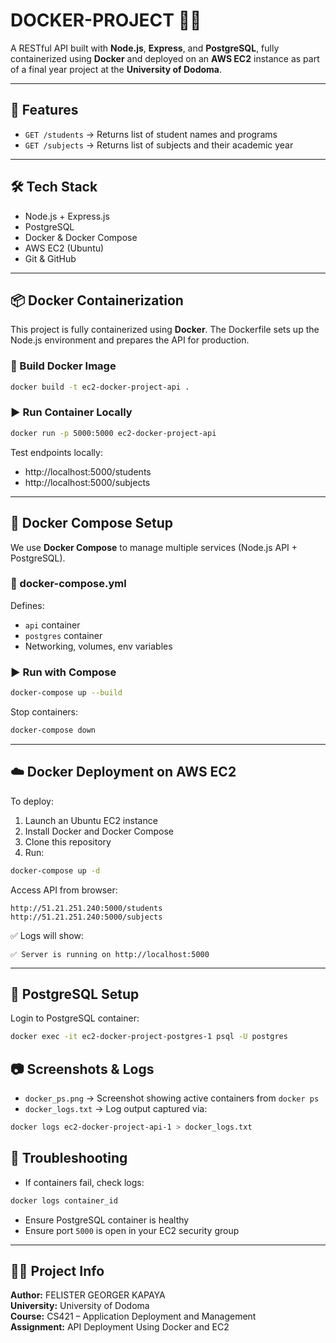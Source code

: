 # DOCKER-PROJECT 🐳🚀

A RESTful API built with **Node.js**, **Express**, and **PostgreSQL**, fully containerized using **Docker** and deployed on an **AWS EC2** instance as part of a final year project at the **University of Dodoma**.

---

## 🔧 Features

- `GET /students` → Returns list of student names and programs
- `GET /subjects` → Returns list of subjects and their academic year

---

## 🛠️ Tech Stack

- Node.js + Express.js
- PostgreSQL
- Docker & Docker Compose
- AWS EC2 (Ubuntu)
- Git & GitHub

---

## 📦 Docker Containerization

This project is fully containerized using **Docker**. The Dockerfile sets up the Node.js environment and prepares the API for production.

### 🔧 Build Docker Image

```bash
docker build -t ec2-docker-project-api .
```

### ▶️ Run Container Locally

```bash
docker run -p 5000:5000 ec2-docker-project-api
```

Test endpoints locally:

- http://localhost:5000/students
- http://localhost:5000/subjects

---

## 🧩 Docker Compose Setup

We use **Docker Compose** to manage multiple services (Node.js API + PostgreSQL).

### 📄 docker-compose.yml

Defines:

- `api` container
- `postgres` container
- Networking, volumes, env variables

### ▶️ Run with Compose

```bash
docker-compose up --build
```

Stop containers:

```bash
docker-compose down
```

---

## ☁️ Docker Deployment on AWS EC2

To deploy:

1. Launch an Ubuntu EC2 instance
2. Install Docker and Docker Compose
3. Clone this repository
4. Run:

```bash
docker-compose up -d
```

Access API from browser:

```http
http://51.21.251.240:5000/students
http://51.21.251.240:5000/subjects
```

✅ Logs will show:

```
✅ Server is running on http://localhost:5000
```

---

## 🐘 PostgreSQL Setup

Login to PostgreSQL container:

```bash
docker exec -it ec2-docker-project-postgres-1 psql -U postgres
```

## 📷 Screenshots & Logs

- `docker_ps.png` → Screenshot showing active containers from `docker ps`
- `docker_logs.txt` → Log output captured via:

```bash
docker logs ec2-docker-project-api-1 > docker_logs.txt
```

## 🧯 Troubleshooting

- If containers fail, check logs:

```bash
docker logs container_id
```

- Ensure PostgreSQL container is healthy
- Ensure port `5000` is open in your EC2 security group

---

## 👨‍🎓 Project Info

**Author:** FELISTER GEORGER KAPAYA  
**University:** University of Dodoma  
**Course:** CS421 – Application Deployment and Management  
**Assignment:** API Deployment Using Docker and EC2
